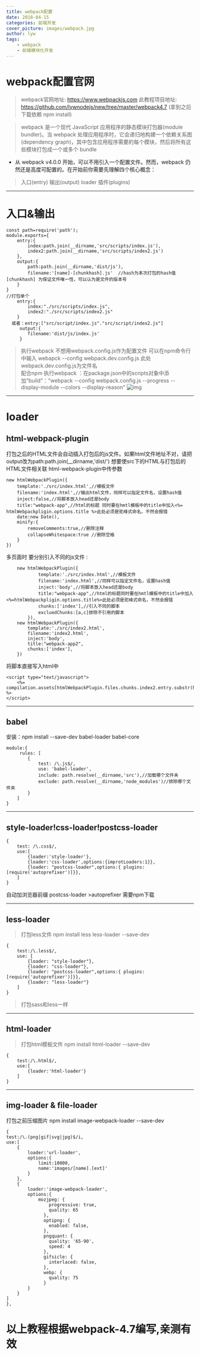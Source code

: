 ```yaml
---
title: webpack配置
date: 2018-04-15
categories: 前端开发
cover_picture: images/webpack.jpg
author: lyw
tags:
    - webpack
    - 前端模块化开发
---
```

# webpack配置官网
>webpack官网地址: https://www.webpackjs.com
>此教程项目地址:  https://github.com/lywnodejs/new/tree/master/webpack4.7 (拿到之后下载依赖 npm install)

>webpack 是一个现代 JavaScript 应用程序的静态模块打包器(module bundler)。当 webpack 处理应用程序时，它会递归地构建一个依赖关系图(dependency graph)，其中包含应用程序需要的每个模块，然后将所有这些模块打包成一个或多个 bundle

* 从 webpack v4.0.0 开始，可以不用引入一个配置文件。然而，webpack 仍然还是高度可配置的。在开始前你需要先理解四个核心概念：

>入口(entry)
>输出(output)
>loader
>插件(plugins)
--------------
# 入口&输出

```
const path=require('path');
module.exports={
    entry:{
        index:path.join(__dirname,'src/scripts/index.js'),
        index2:path.join(__dirname,'src/scripts/index2.js')
    },
    output:{
        path:path.join(__dirname,'dist/js'),
        filename:'[name]-[chunkhash].js'  //hash为本次打包的hash值  [chunkhash] 为保证文件唯一性，可以认为是文件的版本号
    }
}
//打包单个
    entry:{
        index:"./src/scripts/index.js",
        index2:"./src/scripts/index2.js"
    }
  或者：entry:["src/script/index.js"."src/script/index2.js"]
     output:{
        filename:'dist/js/index.js'
     }
```
>执行webpack
不想用webpack.config.js作为配置文件  可以在npm命令行中输入 webapck --config webpack.dev.config.js 此处webpack.dev.config.js为文件名  
配合npm 执行webpack ：在package.json中的scripts对象中添加“build”：“webpack --config webpack.config.js --progress --display-module --colors --display-reason”
![img](http://chuantu.biz/t6/316/1526958897x-1566688562.png)

--------------
# loader
## html-webpack-plugin
打包之后的HTML文件会自动插入打包后的js文件。如果html文件地址不对，请把output改为path:path.join(__dirname,'dist/')
想要使src下的HTML与打包后的HTML文件相关联  html-webpack-plugin中传参数
```
new htmlWebpackPlugin({
    template:'./src/index.html',//模板文件
    filename:'index.html',//输出html文件，同样可以指定文件名，设置hash值
    inject:false,//将脚本放入head还是body
    title:"webpack-app",//html的标题 同时要在hmtl模板中的title中加入<%= htmlWebpackpligin.options.title %>此处必须是驼峰式命名，不然会报错
    date:new Date(),
    minify:{
        removeComments:true,//删除注释
        collapseWhitespace:true //删除空格
    }
})
```
多页面时 要分别引入不同的js文件 :
```
    new htmlWebpackPlugin({
            template:'./src/index.html',//模板文件
            filename:'index.html',//同样可以指定文件名，设置hash值
            inject:'body',//将脚本放入head还是body
            title:"webpack-app",//html的标题同时要在hmtl模板中的title中加入<%=htmlWebpackpligin.options.title%>此处必须是驼峰式命名，不然会报错
            chunks:['index'],//引入不同的脚本
            excluedChunks:[a,c]排除不引用的脚本
        }),
    new htmlWebpackPlugin({
        template:'./src/index2.html',
        filename:'index2.html',
        inject:'body',
        title:"webpack-app2",
        chunks:['index'],
    })
```
将脚本直接写入html中
```
<script type="text/javascript">
    <%= compilation.assets[htmlWebpackPlugin.files.chunks.index2.entry.substr(htmlWebpackPlugin.files.publicPath.length)].source() %>
</script>
```
--------------
## babel
安装：npm install --save-dev babel-loader babel-core
```
module:{
     rules: [
        {
            test: /\.js$/,
            use: 'babel-loader',
            include: path.resolve(__dirname,'src'),//加载哪个文件夹
            exclude: path.resolve(__dirname,'node_modules')//排除哪个文件夹
        }
    ]
}
```
------------------
## style-loader!css-loader!postcss-loader
```
{
    test: /\.css$/,
    use:[
        {loader:'style-loader'},
        {loader:'css-loader',options:{improtLoaders:1}},
        {loader: "postcss-loader",options:{ plugins:[require('autoprefixer')]}},                    
    ]
}
```
自动加浏览器前缀 postcss-loader >autoprefixer 需要npm下载

--------------
## less-loader
> 打包less文件  npm install less less-loader --save-dev
```
{
    test:/\.less$/,
    use: [
        {loader: "style-loader"},
        {loader: "css-loader"},
        {loader: "postcss-loader",options:{ plugins:[require('autoprefixer')]}},
        {loader: "less-loader"}
    ]
}
```
 > 打包sass和less一样
-------------------
## html-loader
> 打包html模板文件 npm install html-loader --save-dev
```
{
    test:/\.html$/,
    use:[
        {loader:'html-loader'}
    ]
}
```
------------------
## img-loader & file-loader
打包之前压缩图片   npm install image-webpack-loader --save-dev
```
{
test:/\.(png|gif|svg|jpg)$/i,
use:[
    {
        loader:'url-loader',
        options:{
            limit:10000,
            name:'images/[name].[ext]'
        }
    },
    {
        loader:'image-webpack-loader',
        options:{
            mozjpeg: {
                progressive: true,
                quality: 65
              },
              optipng: {
                enabled: false,
              },
              pngquant: {
                quality: '65-90',
                speed: 4
              },
              gifsicle: {
                interlaced: false,
              },
              webp: {
                quality: 75
              }
        }
    }  
]
},
```
# 以上教程根据webpack-4.7编写,亲测有效
